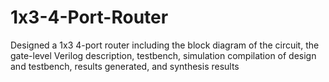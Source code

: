 # 1x3-4-Port-Router
Designed a 1x3 4-port router including the block diagram of the circuit, the gate-level Verilog description, testbench, simulation compilation of design and testbench, results generated, and synthesis results
